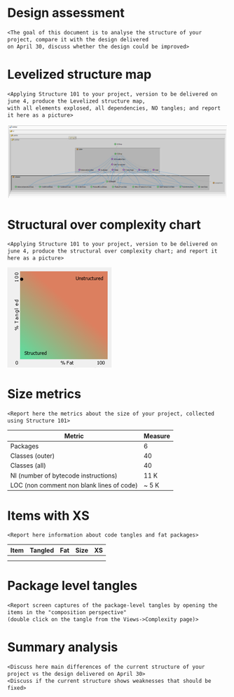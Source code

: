 # Design assessment


```
<The goal of this document is to analyse the structure of your project, compare it with the design delivered
on April 30, discuss whether the design could be improved>
```

# Levelized structure map
```
<Applying Structure 101 to your project, version to be delivered on june 4, produce the Levelized structure map,
with all elements explosed, all dependencies, NO tangles; and report it here as a picture>
```
![](DesignAssessment_images/LevelizedStructureMap.png)

# Structural over complexity chart
```
<Applying Structure 101 to your project, version to be delivered on june 4, produce the structural over complexity chart; and report it here as a picture>
```

![](DesignAssessment_images/StructuralOverComplexityChart.png)

# Size metrics

```
<Report here the metrics about the size of your project, collected using Structure 101>
```


| Metric                                    | Measure |
| ----------------------------------------- | ------- |
| Packages                                  |    6    |
| Classes (outer)                           |   40    |
| Classes (all)                             |   40    |
| NI (number of bytecode instructions)      |   11 K  |
| LOC (non comment non blank lines of code) |  ~ 5 K  |



# Items with XS

```
<Report here information about code tangles and fat packages>
```

| Item | Tangled | Fat  | Size | XS   |
| ---- | ------- | ---- | ---- | ---- |
|      |         |      |      |      |
|      |         |      |      |      |


# Package level tangles

```
<Report screen captures of the package-level tangles by opening the items in the "composition perspective" 
(double click on the tangle from the Views->Complexity page)>
```

# Summary analysis
```
<Discuss here main differences of the current structure of your project vs the design delivered on April 30>
<Discuss if the current structure shows weaknesses that should be fixed>
```
